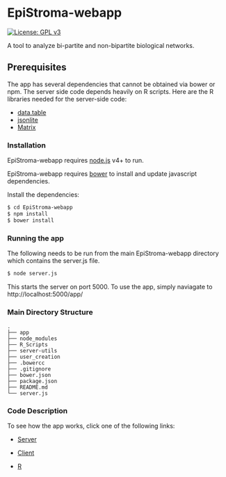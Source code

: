 # EpiStroma-webapp 

[![License: GPL v3](https://img.shields.io/badge/License-GPL%20v3-blue.svg)](https://www.gnu.org/licenses/gpl-3.0)


A tool to analyze bi-partite and non-bipartite biological networks.

## Prerequisites

The app has several dependencies that cannot be obtained via bower or npm.
The server side code depends heavily on R scripts. Here are the R libraries needed for the server-side code:
* [data.table]
* [jsonlite]
* [Matrix]

### Installation

EpiStroma-webapp requires [node.js](https://nodejs.org/) v4+ to run.

EpiStroma-webapp requires [bower](https://bower.io) to install and update javascript dependencies.

Install the dependencies:

```sh
$ cd EpiStroma-webapp
$ npm install
$ bower install
```

### Running the app

The following needs to be run from the main EpiStroma-webapp directory which contains the server.js file.

```sh
$ node server.js
```

This starts the server on port 5000. To use the app, simply naviagate to http://localhost:5000/app/

### Main Directory Structure
```
.
├── app
├── node_modules
├── R_Scripts
├── server-utils
├── user_creation
├── .bowercc
├── .gitignore
├── bower.json
├── package.json
├── README.md
└── server.js
```

### Code Description
To see how the app works, click one of the following links:
* [Server](docs/server.md)
* [Client](docs/client.md)
* [R](docs/r.md)


   [data.table]: <https://cran.r-project.org/web/packages/data.table/index.html>
   [jsonlite]: <https://cran.r-project.org/web/packages/jsonlite/index.html>
   [Matrix]: <https://cran.r-project.org/web/packages/Matrix/index.html>
